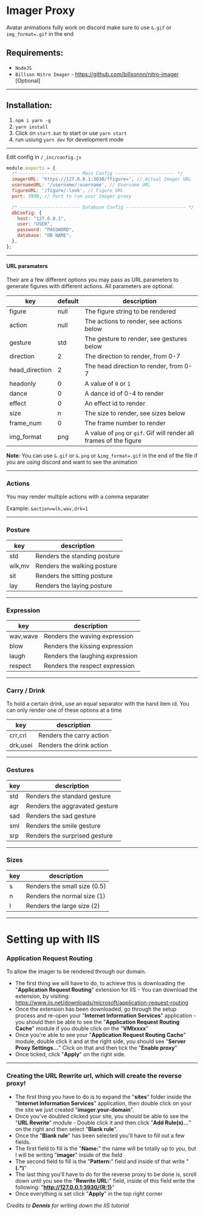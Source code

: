 # Imager Proxy

Avatar animations fully work on discord make sure to use `&.gif` or `img_format=.gif` in the end

## Requirements:
- ``NodeJS``
- ``Billson Nitro Imager`` - https://github.com/billsonnn/nitro-imager [Optional]

---
## Installation:
1. `npm i yarn -g`
2. `yarn install`
3. Click on `start.bat` to start or use `yarn start`
4. run usiung `yarn dev` for development mode

---
Edit config in `/_inc/config.js`

```js
module.exports = {
  /* ---------------------- Main Config ---------------------- */
  imagerURL: 'https://127.0.0.1:3030/?figure=', // Actual Imager URL
  usernameURL: '/username/:username', // Username URL
  figureURL: '/figure/:look', // Figure URL
  port: 3930, // Port to run your Imager proxy

  /* ---------------------- Database Config ---------------------- */
  dbConfig: {
    host: "127.0.0.1",
    user: "USER",
    password: "PASSWORD",
    database: "DB NAME",
  },
};
```

---
#### URL paramaters

Their are a few different options you may pass as URL parameters to generate figures with different actions. All parameters are optional.

| key            | default | description                                                         |
| -------------- | ------- | ------------------------------------------------------------------- |
| figure         | null    | The figure string to be rendered                                    |
| action         | null    | The actions to render, see actions below                            |
| gesture        | std     | The gesture to render, see gestures below                           |
| direction      | 2       | The direction to render, from 0-7                                   |
| head_direction | 2       | The head direction to render, from 0-7                              |
| headonly       | 0       | A value of `0` or `1`                                               |
| dance          | 0       | A dance id of 0-4 to render                                         |
| effect         | 0       | An effect id to render                                              |
| size           | n       | The size to render, see sizes below                                 |
| frame_num      | 0       | The frame number to render                                          |
| img_format     | png     | A value of `png` or `gif`. Gif will render all frames of the figure |

**Note**: You can use `&.gif` or `&.png` or `&img_format=.gif` in the end of the file if you are using discord and want to see the animation

---
### Actions

You may render multiple actions with a comma separater

Example: `&action=wlk,wav,drk=1`

---
### Posture

| key    | description                  |
| ------ | ---------------------------- |
| std    | Renders the standing posture |
| wlk,mv | Renders the walking posture  |
| sit    | Renders the sitting posture  |
| lay    | Renders the laying posture   |

---
### Expression

| key      | description                     |
| -------- | ------------------------------- |
| wav,wave | Renders the waving expression   |
| blow     | Renders the kissing expression  |
| laugh    | Renders the laughing expression |
| respect  | Renders the respect expression  |

---
### Carry / Drink

To hold a certain drink, use an equal separator with the hand item id. You can only render one of these options at a time

| key      | description              |
| -------- | ------------------------ |
| crr,cri  | Renders the carry action |
| drk,usei | Renders the drink action |

---
### Gestures

| key | description                    |
| --- | ------------------------------ |
| std | Renders the standard gesture   |
| agr | Renders the aggravated gesture |
| sad | Renders the sad gesture        |
| sml | Renders the smile gesture      |
| srp | Renders the surprised gesture  |
---

### Sizes
| key | description                  |
| --- | ---------------------------- |
| s   | Renders the small size (0.5) |
| n   | Renders the normal size (1)  |
| l   | Renders the large size (2)   |

---
# Setting up with IIS

### Application Request Routing
To allow the imager to be rendered through our domain.

- The first thing we will have to do, to achieve this is downloading the "**Application Request Routing**" extension for IIS - You can download the extension, by visiting: https://www.iis.net/downloads/microsoft/application-request-routing
- Once the extension has been downloaded, go through the setup process and re-open your "**Internet Information Services**" application - you should then be able to see the "**Application Request Routing Cache**" module if you double click on the "**VMIxxxx**"
- Once you're able to see your "**Application Request Routing Cache**" module, double click it and at the right side, you should see "**Server Proxy Settings...**" Click on that and then tick the "**Enable proxy**"
- Once ticked, click "**Apply**" on the right side.

--- 
### Creating the URL Rewrite url, which will create the reverse proxy!

- The first thing you have to do is to expand the "**sites**" folder inside the "**Internet Information Services**" application, then double click on your the site we just created "**imager.your-domain**".
- Once you've doubled clicked your site, you should be able to see the "**URL Rewrite**" module - Double click it and then click "**Add Rule(s)...**" on the right and then select "**Blank rule**".
- Once the "**Blank rule**" has been selected you'll have to fill out a few fields.
- The first field to fill is the "**Name:**" the name will be totally up to you, but I will be writing "**imager**" inside of the field
- The second field to fill is the "**Pattern:**" field and inside of that write "**(.*)**"
- The last thing you'll have to do for the reverse proxy to be done is, scroll down until you see the "**Rewrite URL:**" field, inside of this field write the following: "**http://127.0.0.1:3930/{R:1}**" 
- Once everything is set click "**Apply**" in the top right corner

*Credits to **Dennis** for writing down the IIS tutorial*
